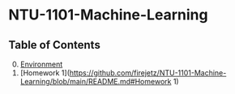 # NTU-1101-Machine-Learning


## Table of Contents
<!--ts-->
   0. [Environment](https://github.com/firejetz/NTU-1101-Machine-Learning/blob/main/README.md#Environment)
   1. [Homework 1](https://github.com/firejetz/NTU-1101-Machine-Learning/blob/main/README.md#Homework 1)
<!--te-->
